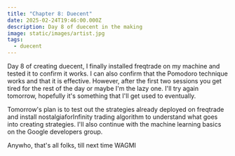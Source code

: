 ```yaml
---
title: "Chapter 8: Duecent"
date: 2025-02-24T19:46:00.000Z
description: Day 8 of duecent in the making
image: static/images/artist.jpg
tags:
  - duecent
---
```

Day 8 of creating duecent, I finally installed freqtrade on my machine and tested it to confirm it works. I can also confirm that the Pomodoro technique works and that it is effective. However, after the first two sessions you get tired for the rest of the day or maybe I'm the lazy one. I'll try again tomorrow, hopefully it's something that I'll get used to eventually.

Tomorrow's plan is to test out the strategies already deployed on freqtrade and install nostalgiaforInfinity trading algorithm to understand what goes into creating strategies. I'll also continue with the machine learning basics on the Google developers group.  

Anywho, that's all folks, till next time WAGMI
